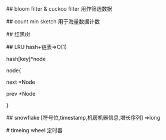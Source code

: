 \## bloom filter & cuckoo filter
用作筛选数据

\## count min sketch
用于海量数据计数

\## 红黑树

\## LRU
hash+链表=>O(1)

hash[key]\*node

node{

 next \*Node

 prev \*Node

}

\## snowflake
[符号位,timestamp,机房机器信息,增长序列] =>long

\# timeing wheel
定时器
